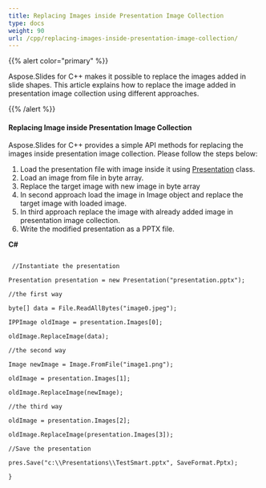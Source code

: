 ```yaml
---
title: Replacing Images inside Presentation Image Collection
type: docs
weight: 90
url: /cpp/replacing-images-inside-presentation-image-collection/
---
```


{{% alert color="primary" %}} 

Aspose.Slides for C++ makes it possible to replace the images added in slide shapes. This article explains how to replace the image added in presentation image collection using different approaches.

{{% /alert %}} 
#### **Replacing Image inside Presentation Image Collection**
Aspose.Slides for C++ provides a simple API methods for replacing the images inside presentation image collection. Please follow the steps below:

1. Load the presentation file with image inside it using [Presentation](/pages/createpage.action?spaceKey=slidescpp&title=Presentation+class&linkCreation=true&fromPageId=60228442) class.
1. Load an image from file in byte array.
1. Replace the target image with new image in byte array
1. In second approach load the image in Image object and replace the target image with loaded image.
1. In third approach replace the image with already added image in presentation image collection.
1. Write the modified presentation as a PPTX file.

**C#**

```

 //Instantiate the presentation

Presentation presentation = new Presentation("presentation.pptx");

//the first way

byte[] data = File.ReadAllBytes("image0.jpeg");

IPPImage oldImage = presentation.Images[0];

oldImage.ReplaceImage(data);

//the second way

Image newImage = Image.FromFile("image1.png");

oldImage = presentation.Images[1];

oldImage.ReplaceImage(newImage);

//the third way

oldImage = presentation.Images[2];

oldImage.ReplaceImage(presentation.Images[3]);

//Save the presentation

pres.Save("c:\\Presentations\\TestSmart.pptx", SaveFormat.Pptx);

}


```




